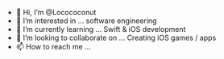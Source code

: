 - 👋 Hi, I’m @Locococonut
- 👀 I’m interested in ... software engineering
- 🌱 I’m currently learning ... Swift & iOS development
- 💞️ I’m looking to collaborate on ... Creating iOS games / apps
- 📫 How to reach me ...

<!---
Locococonut/Locococonut is a ✨ special ✨ repository because its `README.md` (this file) appears on your GitHub profile.
You can click the Preview link to take a look at your changes.
--->

